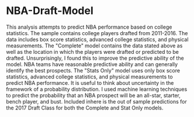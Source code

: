# NBA-Draft-Model
This analysis attempts to predict NBA performance based on college statistics. The sample contains college players drafted from 2011-2016. The data includes box score statistics, advanced college statistics, and physical measurements. The "Complete" model contains the data stated above as well as the location in which the players were drafted or predicted to be drafted. Unsurprisingly, I found this to improve the predictive ability of the model. NBA teams have reasonable predictive ability and can generally identify the best prospects. The "Stats Only" model uses only box score statistics, advanced college statistics, and physical measurements to predict NBA performance. It is useful to think about uncertainty in the framework of a probability distribution. I used machine learning techniques to predict the probability that an NBA prospect will be an all-star, starter, bench player, and bust. Included inhere is the out of sample predictions for the 2017 Draft Class for both the Complete and Stat Only models.
